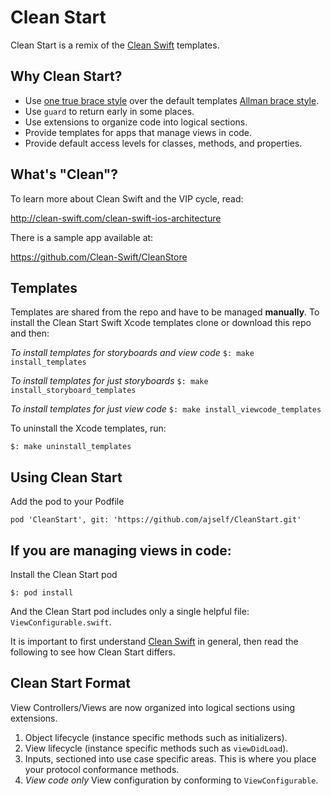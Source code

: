 # Clean Start

Clean Start is a remix of the [Clean Swift](http://clean-swift.com/) templates.

## Why Clean Start?

* Use [one true brace style](https://en.wikipedia.org/wiki/Indentation_style#Variant:_1TBS_.28OTBS.29) over the default templates [Allman brace style](https://en.wikipedia.org/wiki/Indentation_style#Allman_style).
* Use `guard` to return early in some places. 
* Use extensions to organize code into logical sections.
* Provide templates for apps that manage views in code.
* Provide default access levels for classes, methods, and properties.

## What's "Clean"?

To learn more about Clean Swift and the VIP cycle, read:

http://clean-swift.com/clean-swift-ios-architecture

There is a sample app available at:

https://github.com/Clean-Swift/CleanStore

## Templates

Templates are shared from the repo and have to be managed **manually**. To install the Clean Start Swift Xcode templates clone or download this repo and then:

*To install templates for storyboards and view code*
`$: make install_templates`

*To install templates for just storyboards*
`$: make install_storyboard_templates`

*To install templates for just view code*
`$: make install_viewcode_templates`

To uninstall the Xcode templates, run:

`$: make uninstall_templates`

## Using Clean Start

Add the pod to your Podfile

`pod 'CleanStart', git: 'https://github.com/ajself/CleanStart.git'`

## If you are managing views in code:

Install the Clean Start pod

`$: pod install`

And the Clean Start pod includes only a single helpful file: `ViewConfigurable.swift`.

It is important to first understand [Clean Swift](http://clean-swift.com/clean-swift-ios-architecture) in general, then read the following to see how Clean Start differs.

## Clean Start Format

View Controllers/Views are now organized into logical sections using extensions.
  1. Object lifecycle (instance specific methods such as initializers).
  1. View lifecycle (instance specific methods such as `viewDidLoad`).
  1. Inputs, sectioned into use case specific areas. This is where you place your protocol conformance methods.
  1. *View code only* View configuration by conforming to `ViewConfigurable`.
